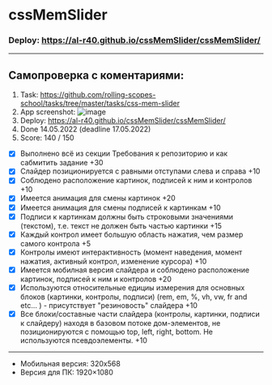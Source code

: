 # cssMemSlider
### Deploy: https://al-r40.github.io/cssMemSlider/cssMemSlider/
***
## Самопроверка с коментариями:
1. Task: https://github.com/rolling-scopes-school/tasks/tree/master/tasks/css-mem-slider
2. App screenshot: 
![image](https://user-images.githubusercontent.com/95902927/167596528-d1a4cbb7-dfc2-4bd8-a3dd-86372058ac02.png)
3. Deploy: https://al-r40.github.io/cssMemSlider/cssMemSlider/
4. Done 14.05.2022 (deadline 17.05.2022)
5. Score: 140 / 150
- [x] Выполнено всё из секции Требования к репозиторию и как сабмитить задание +30
- [x] Слайдер позиционируется с равными отступами слева и справа +10
- [x] Соблюдено расположение картинок, подписей к ним и контролов +10
- [x] Имеется анимация для смены картинок +20
- [x] Имеется анимация для смены подписей к картинкам +10
- [x] Подписи к картинкам должны быть строковыми значениями (текстом), т.е. текст не должен быть частью картинки +15
- [x] Каждый контрол имеет большую область нажатия, чем размер самого контрола +5
- [x] Контролы имеют интерактивность (момент наведения, момент нажатия, активный контрол, изменение курсора) +10
- [x] Имеется мобилная версия слайдера и соблюдено расположение картинок, подписей к ним и контролов +20
- [x] Используются относительные едициы измерения для основных блоков (картинки, контролы, подписи) (rem, em, %, vh, vw, fr and etc... ) - присутствует "резиновость" слайдера +10
- [x] Все блоки/составные части слайдера (контролы, картинки, подписи к слайдеру) находя в базовом потоке дом-элементов, не позиционируются с помощью top, left, right, bottom. Не используются псевдоэлементы. +10
***
 - Мобильная версия: 320x568
 - Версия для ПК: 1920×1080
